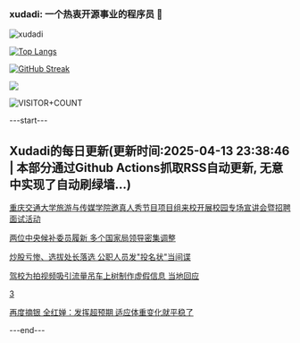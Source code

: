 ### xudadi: 一个热衷开源事业的程序员 👋

![xudadi](https://github-readme-stats-git-masterorgs-github-readme-stats-team.vercel.app/api?username=xudadi)

[![Top Langs](https://github-readme-stats.vercel.app/api/top-langs/?username=xudadi)](https://github.com/anuraghazra/github-readme-stats)

[![GitHub Streak](https://streak-stats.demolab.com?user=xudadi&locale=zh_Hans)](https://git.io/streak-stats)

![](https://raw.githubusercontent.com/xudadi/xudadi/main/assets/github-contribution-grid-snake.svg)

![VISITOR+COUNT](https://komarev.com/ghpvc/?username=xudadi&label=VISITOR+COUNT)


---start---

## Xudadi的每日更新(更新时间:2025-04-13 23:38:46 | 本部分通过Github Actions抓取RSS自动更新, 无意中实现了自动刷绿墙...)

[重庆交通大学旅游与传媒学院邀真人秀节目项目组来校开展校园专场宣讲会暨招聘面试活动](https://www.gongkaoleida.com/article/2357349)

[两位中央候补委员履新 多个国家局领导密集调整](https://m.163.com/news/article/JT18O5KA0530WJTO.html)

[炒股亏惨、选拔处长落选 公职人员发"投名状"当间谍](https://m.163.com/news/article/JT14ESP1051482MP.html)

[驾校为拍视频吸引流量吊车上树制作虚假信息 当地回应](https://m.163.com/news/article/JT12MN6805561G0D.html)

[3](https://m.163.com/touch/news/sub/domestic)

[再度摘银 全红婵：发挥超预期 适应体重变化就平稳了](https://m.163.com/news/article/JT0VQM3O000189PS.html)

---end---
